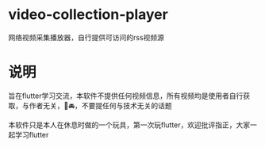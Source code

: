 # video-collection-player
网络视频采集播放器，自行提供可访问的rss视频源
# 说明
旨在flutter学习交流，本软件不提供任何视频信息，所有视频均是使用者自行获取，与作者无关，🚫🚘，不要提任何与技术无关的话题

本软件只是本人在休息时做的一个玩具，第一次玩flutter，欢迎批评指正，大家一起学习flutter

